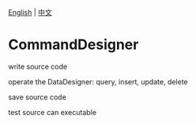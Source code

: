 [English](README.md) | [中文](README_zh_CN.md)

# CommandDesigner



write source code

operate the DataDesigner: query, insert, update, delete

save source code

test source can executable